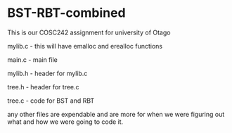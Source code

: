 # BST-RBT-combined

This is our COSC242 assignment for university of Otago

mylib.c - this will have emalloc and erealloc functions

main.c - main file

mylib.h - header for mylib.c

tree.h - header for tree.c

tree.c - code for BST and RBT

any other files are expendable and are more for when we were figuring out what and how we were going to code it.
